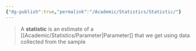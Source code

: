 ```yaml
---
{"dg-publish":true,"permalink":"/Academic/Statistics/Statistic/"}
---
```


>A **statistic** is an estimate of a [[Academic/Statistics/Parameter\|Parameter]] that we get using data collected from the sample

